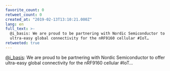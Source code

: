 ```yaml
---
favorite_count: 0
retweet_count: 0
created_at: "2019-02-13T13:10:21.000Z"
lang: en
full_text: >-
  @i_basis: We are proud to be partnering with Nordic Semiconductor to offer
  ultra-easy global connectivity for the nRF9160 cellular #IoT…
retweeted: true
---
```


[@i_basis](https://twitter.com/i_basis): We are proud to be partnering with
Nordic Semiconductor to offer ultra-easy global connectivity for the nRF9160
cellular #IoT…
